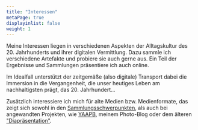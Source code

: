 ```yaml
---
title: "Interessen"
metaPage: true
displayinlist: false
weight: 1
---
```


Meine Interessen liegen in verschiedenen Aspekten der Alltagskultur des 20. Jahrhunderts und ihrer digitalen Vermittlung. Dazu sammle ich verschiedene Artefakte und probiere sie auch gerne aus. Ein Teil der Ergebnisse und Sammlungen präsentiere ich auch online.

Im Idealfall unterstützt der zeitgemäße (also digitale) Transport dabei die Immersion in die Vergangenheit, die unser heutiges Leben am nachhaltigsten prägt, das 20. Jahrhundert...

Zusätzlich interessiere ich mich für alte Medien bzw. Medienformate, das zeigt sich sowohl in den [Sammlungsschwerpunkten](https://christianmahnke.de/collections/#medien), als auch bei angewandten Projekten, wie [YAAPB](https://yaapb.projektemacher.org/), meinem Photo-Blog oder dem älteren ["Diapräsentation"](https://diapraesentation.projektemacher.org/). 
